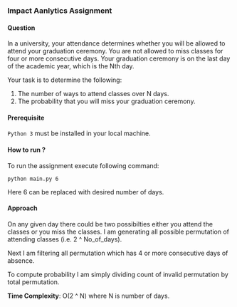 ### Impact Aanlytics Assignment

#### Question
In a university, your attendance determines whether you will be allowed to attend your graduation ceremony. 
You are not allowed to miss classes for four or more consecutive days. 
Your graduation ceremony is on the last day of the academic year, which is the Nth day.

Your task is to determine the following:

1. The number of ways to attend classes over N days.
2. The probability that you will miss your graduation ceremony.

#### Prerequisite
`Python 3` must be installed in your local machine.

#### How to run ?
To run the assignment execute following command:
```
python main.py 6
```
Here 6 can be replaced with desired number of days.

#### Approach
On any given day there could be two possibilties either you attend the classes or you miss the classes. I am generating all possible permutation of attending classes (i.e. 2 ^ No_of_days).

Next I am filtering all permutation which has 4 or more consecutive days of absence.

To compute probability I am simply dividing count of invalid permutation by total permutation.

**Time Complexity**: O(2 ^ N) where N is number of days.
